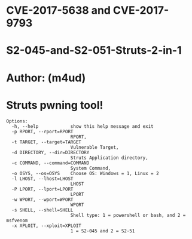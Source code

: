 # CVE-2017-5638 and CVE-2017-9793
# S2-045-and-S2-051-Struts-2-in-1
# Author: (m4ud)
# Struts pwning tool!


    Options:
      -h, --help            show this help message and exit
      -p RPORT, --rport=RPORT
                            RPORT,
      -t TARGET, --target=TARGET
                            Vulnerable Target,
      -d DIRECTORY, --dir=DIRECTORY
                            Struts Application directory,
      -c COMMAND, --command=COMMAND
                            System Command,
      -o OSYS, --os=OSYS    Choose OS: Windows = 1, Linux = 2
      -l LHOST, --lhost=LHOST
                            LHOST
      -P LPORT, --lport=LPORT
                            LPORT
      -w WPORT, --wport=WPORT
                            WPORT
      -s SHELL, --shell=SHELL
                            Shell type: 1 = powershell or bash, and 2 = msfvenom
      -x XPLOIT, --xploit=XPLOIT
                            1 = S2-045 and 2 = S2-51
